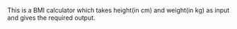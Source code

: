 This is a BMI calculator which takes height(in cm) and weight(in kg) as input and gives the required output.
